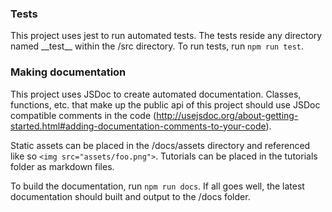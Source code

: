 
### Tests

This project uses jest to run automated tests. The tests reside any directory named \_\_test\_\_
 within the /src directory. To run tests, run ```npm run test```.

### Making documentation

This project uses JSDoc to create automated documentation. Classes, functions, etc. that make up the
public api of this project should use JSDoc compatible comments in the code
(http://usejsdoc.org/about-getting-started.html#adding-documentation-comments-to-your-code).

Static assets can be placed in the /docs/assets directory and referenced like so ```<img src="assets/foo.png">```.
  Tutorials can be placed in the tutorials folder as markdown files. 

To build the documentation, run ```npm run docs```. If all goes well, the latest documentation should
built and output to the /docs folder.

